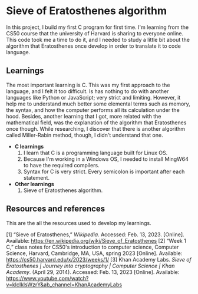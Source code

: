 # Sieve of Eratosthenes algorithm

In this project, I build my first C program for first time. I'm learning from the CS50 course that the university of Harvard is sharing to everyone online.
This code took me a time to do it, and I needed to study a little bit about the algorithm that Eratosthenes once develop in order to translate it to code language.

## Learnings

The most important learning is C. This was my first approach to the language, and I felt it too difficult. Is has nothing to do with another languages like Python or JavaScript; very strict and limiting.
However, it help me to understand much better some elemental terms such as memory, the syntax, and how the computer performs all its calculation under the hood.
Besides, another learning that I got, more related with the mathematical field, was the explanation of the algorithm that Eratosthenes once though. While researching, I discover that there is another algorithm called Miller-Rabin method, though, I didn't understand that one.

- **C learnings**
    1. I learn that C is a programming language built for Linux OS.
    2. Because I'm working in a Windows OS, I needed to install MingW64 to have the required compilers.
    3. Syntax for C is very strict. Every semicolon is important after each statement.
- **Other learnings**
    1. Sieve of Eratosthenes algorithm.

## Resources and references

This are the all the resources used to develop my learnings.

[1] “Sieve of Eratosthenes,” *Wikipedia*. Accessed: Feb. 13, 2023. [Online]. Available: <https://en.wikipedia.org/wiki/Sieve_of_Eratosthenes>
[2] “Week 1 C,” class notes for CS50's introduction to computer science, Computer Science, Harvard, Cambridge, MA, USA, spring 2023 [Online]. Available: <https://cs50.harvard.edu/x/2023/weeks/1/>
[3] Khan Academy Labs. *Sieve of Eratosthenes | Journey into cryptography | Computer Science | Khan Academy*. (April 29, 2014). Accessed: Feb. 13, 2023 [Online]. Available: <https://www.youtube.com/watch?v=klcIklsWzrY&ab_channel=KhanAcademyLabs>